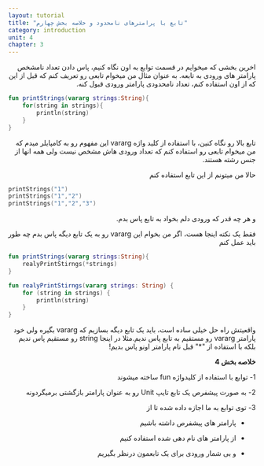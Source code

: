 ```yaml
---
layout: tutorial
title: "تابع با پرامترهای نامحدود و خلاصه بخش چهارم"
category: introduction
unit: 4
chapter: 3
---
```



<div dir="rtl" markdown="1">



اخرین بخشی که میخوایم در قسمت توابع به اون نگاه کنیم، پاس دادن تعداد نامشخص پارامتر های ورودی به تابعه. به عنوان مثال من میخوام تابعی رو تعریف کنم که قبل از این که از اون استفاده کنم، تعداد نامحدودی پارامتر ورودی قبول کنه.

</div>

```kotlin
fun printStrings(vararg strings:String){
    for(string in strings){
        println(string)
    }
}
```

<div dir="rtl" markdown="1">

تابع بالا رو نگاه کنین، با استفاده از کلید واژه vararg این مفهوم رو به کامپایلر میدم که من میخوام تابعی رو استفاده کنم که تعداد ورودی هاش مشخص نیست ولی همه انها از جنس رشته هستند.

حالا من میتونم از این تابع استفاده کنم

</div>

```kotlin
printStrings("1")
printStrings("1","2")
printStrings("1","2","3")
```

<div dir="rtl" markdown="1">

و هر چه قدر که ورودی دلم بخواد به تابع پاس بدم.

فقط یک نکته اینجا هست، اگر من بخوام این vararg رو به یک تابع دیگه پاس بدم چه طور باید عمل کنم

</div>

```kotlin
fun printStrings(vararg strings:String){
    realyPrintStirngs(*strings)
}

fun realyPrintStirngs(vararg strings: String) {
    for (string in strings) {
        println(string)
    }
}
```

<div dir="rtl" markdown="1">

واقعیتش راه حل خیلی ساده است، باید یک تابع دیگه بسازیم که vararg بگیره ولی خود پارامتر vararg رو مستقیم به تابع پاس ندیم.مثلا در اینجا string رو مستقیم پاس ندیم بلکه با استفاده از "*" قبل نام پارامتر اونو پاس بدیم!

**خلاصه بخش 4**

1-	توابع با استفاده از کلیدواژه fun ساخته میشوند

2-	به صورت پیشفرص یک تابع تایپ Unit رو به عنوان پارامتر بازگشتی برمیگردونه

3-	توی توابع به ما اجازه داده شده تا از

-	پارامتر های پیشفرص داشته باشیم

-	از پارامتر های نام دهی شده استفاده کنیم

-	و بی شمار ورودی برای یک تابعمون درنظر بگیریم



